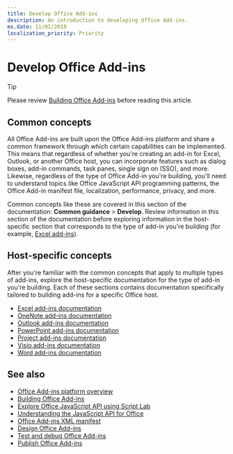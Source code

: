 ```yaml
---
title: Develop Office Add-ins
description: An introduction to developing Office Add-ins.
ms.date: 11/01/2019
localization_priority: Priority
---
```


# Develop Office Add-ins

> [!TIP]
> Please review [Building Office Add-ins](../overview/office-add-ins-fundamentals.md) before reading this article.

## Common concepts

All Office Add-ins are built upon the Office Add-ins platform and share a common framework through which certain capabilities can be implemented. This means that regardless of whether you're creating an add-in for Excel, Outlook, or another Office host, you can incorporate features such as dialog boxes, add-in commands, task panes, single sign on (SSO), and more. Likewise, regardless of the type of Office Add-in you're building, you'll need to understand topics like Office JavaScript API programming patterns, the Office Add-in manifest file, localization, performance, privacy, and more.

Common concepts like these are covered in this section of the documentation: **Common guidance** > **Develop**. Review information in this section of the documentation before exploring information in the host-specific section that corresponds to the type of add-in you're building (for example, [Excel add-ins](../excel/index.md)).

## Host-specific concepts

After you're familiar with the common concepts that apply to multiple types of add-ins, explore the host-specific documentation for the type of add-in you're building. Each of these sections contains documentation specifically tailored to building add-ins for a specific Office host.

- [Excel add-ins documentation](../excel/index.md)
- [OneNote add-ins documentation](../onenote/index.md)
- [Outlook add-ins documentation](../outlook/index.md)
- [PowerPoint add-ins documentation](../powerpoint/index.md)
- [Project add-ins documentation](../project/index.md)
- [Visio add-ins documentation](../visio/index.md)
- [Word add-ins documentation](../word/index.md)

## See also 

- [Office Add-ins platform overview](../overview/office-add-ins.md)
- [Building Office Add-ins](../overview/office-add-ins-fundamentals.md)
- [Explore Office JavaScript API using Script Lab](../overview/explore-with-script-lab.md)
- [Understanding the JavaScript API for Office](understanding-the-javascript-api-for-office.md)
- [Office Add-ins XML manifest](add-in-manifests.md)
- [Design Office Add-ins](../design/add-in-design.md)
- [Test and debug Office Add-ins](../testing/test-debug-office-add-ins.md)
- [Publish Office Add-ins](../publish/publish.md)